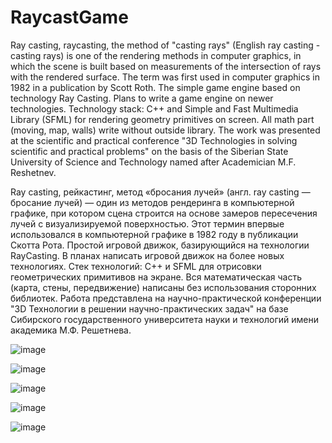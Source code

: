 # RaycastGame
Ray casting, raycasting, the method of "casting rays" (English ray casting - casting rays) is one of the rendering methods in computer graphics, in which the scene is built based on measurements of the intersection of rays with the rendered surface. The term was first used in computer graphics in 1982 in a publication by Scott Roth.
The simple game engine based on technology Ray Casting.
Plans to write a game engine on newer technologies.
Technology stack: C++ and Simple and Fast Multimedia Library (SFML) for rendering geometry primitives on screen.
All math part (moving, map, walls) write without outside library.
The work was presented at the scientific and practical conference "3D Technologies in solving scientific and practical problems" on the basis of the Siberian State University of Science and Technology named after Academician M.F. Reshetnev.

Ray casting, рейкастинг, метод «бросания лучей» (англ. ray casting — бросание лучей) — один из методов рендеринга в компьютерной графике, при котором сцена строится на основе замеров пересечения лучей с визуализируемой поверхностью. Этот термин впервые использовался в компьютерной графике в 1982 году в публикации Скотта Рота.
Простой игровой движок, базирующийся на технологии RayCasting.
В планах написать игровой движок на более новых технологиях.
Стек технологий: C++ и SFML для отрисовки геометрических примитивов на экране.
Вся математическая часть (карта, стены, передвижение) написаны без использования сторонних библиотек.
Работа представлена на научно-практической конференции "3D Технологии в решении научно-практических задач" на базе Сибирского государственного  университета науки и технологий имени академика М.Ф. Решетнева.

![image](https://user-images.githubusercontent.com/95287440/227729889-becea43c-20ec-4406-873d-8d58b236af39.png)

![image](https://user-images.githubusercontent.com/95287440/227730061-7dbee534-3436-4b99-88bd-cd9b6c00e3cb.png)

![image](https://user-images.githubusercontent.com/95287440/227730068-3cb24b18-b571-4f7d-9414-cb552670760e.png)

![image](https://user-images.githubusercontent.com/95287440/227730076-ffe64a86-d729-482a-ac86-a91473281f55.png)

![image](https://user-images.githubusercontent.com/95287440/227730023-15ef1f1a-bd95-418d-9192-6627ad22a28d.png)

